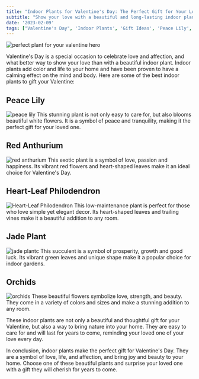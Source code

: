 ```yaml
---
title: "Indoor Plants for Valentine's Day: The Perfect Gift for Your Loved One"
subtitle: "Show your love with a beautiful and long-lasting indoor plant this Valentine's Day"
date: '2023-02-09'
tags: ["Valentine's Day", 'Indoor Plants', 'Gift Ideas', 'Peace Lily', 'Red Anthurium', 'Heart-Leaf Philodendron', 'Jade Plant', 'Orchids', 'Love', 'Nature', 'Home Decor']
---
```


![perfect plant for your valentine hero](/images/hero/perfect-plant-for-your-valentine.jpg)

Valentine's Day is a special occasion to celebrate love and affection, and what better way to show your love than with a beautiful indoor plant. Indoor plants add color and life to your home and have been proven to have a calming effect on the mind and body. Here are some of the best indoor plants to gift your Valentine:

## Peace Lily

![peace lily](/images/post-images/peace-lily.jpg)
This stunning plant is not only easy to care for, but also blooms beautiful white flowers. It is a symbol of peace and tranquility, making it the perfect gift for your loved one.

## Red Anthurium

![red anthurium](/images/post-images/red-anthurium.jpg)
This exotic plant is a symbol of love, passion and happiness. Its vibrant red flowers and heart-shaped leaves make it an ideal choice for Valentine's Day.

## Heart-Leaf Philodendron

![Heart-Leaf Philodendron](/images/post-images/heart-leaf-philodendron.jpg)
This low-maintenance plant is perfect for those who love simple yet elegant decor. Its heart-shaped leaves and trailing vines make it a beautiful addition to any room.

## Jade Plant

![jade plant](/images/post-images/jade.jpg)c
This succulent is a symbol of prosperity, growth and good luck. Its vibrant green leaves and unique shape make it a popular choice for indoor gardens.

## Orchids

![orchids](/images/post-images/orchids.jpg)
These beautiful flowers symbolize love, strength, and beauty. They come in a variety of colors and sizes and make a stunning addition to any room.

These indoor plants are not only a beautiful and thoughtful gift for your Valentine, but also a way to bring nature into your home. They are easy to care for and will last for years to come, reminding your loved one of your love every day.

In conclusion, indoor plants make the perfect gift for Valentine's Day. They are a symbol of love, life, and affection, and bring joy and beauty to your home. Choose one of these beautiful plants and surprise your loved one with a gift they will cherish for years to come.
